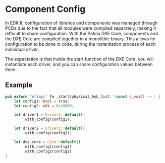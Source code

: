 # Component Config

In EDK II, configuration of libraries and components was managed through PCDs due to the fact that all modules were
compiled separately, making it difficult to share configuration. With the Patina DXE Core, components and the DXE Core
are compiled together in a monolithic binary. This allows for configuration to be done in code, during the instantiation
process of each individual driver.

The expectation is that inside the start function of the DXE Core, you will instantiate each driver, and you can share
configuration values between them.

## Example

```rust
pub extern "efiapi" fn _start(physical_hob_list: *const c_void) -> ! {
    let config1: bool = true;
    let config2: u64 = 0x10000;

    let driver1 = Driver1::default()
        .with_config(config1);

    let driver2 = Driver2::default()
        .with_config(config2);

    let dxe_core = Core::default()
        .with_config1(config1)
        .with_config2(config2)
}
```
